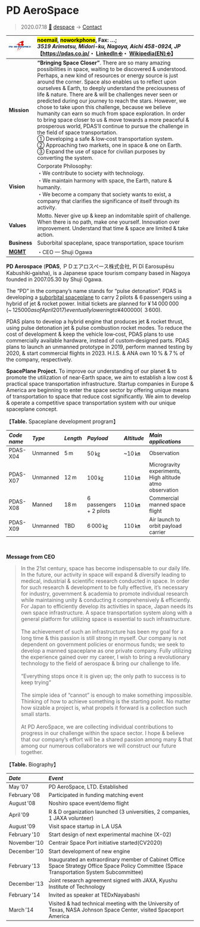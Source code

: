 # PD AeroSpace
> 2020.07.18 [🚀](../../index/index.md) [despace](../index.md) → [Contact](../contact.md)

|[![](../f/con/p/pd_aerospace_logo1_thumb.jpg)](../f/con/p/pd_aerospace_logo1.png)|<mark>noemail</mark>, <mark>noworkphone</mark>, Fax: …;<br> *3519 Arimatsu, Midori-ku, Nagoya, Aichi 458-0924, JP*<br> 【<https://pdas.co.jp/>・ [LinkedIn ⎆](https://www.linkedin.com/company/pd-aerospace-ltd./)・ [Wikipedia(EN) ⎆](https://en.wikipedia.org/wiki/PD_AeroSpace)】|
|:--|:--|
|**Mission**|**“Bringing Space Closer”**. There are so many amazing possibilities in space, waiting to be discovered & understood. Perhaps, a new kind of resources or energy source is just around the corner. Space also enables us to reflect upon ourselves & Earth, to deeply understand the preciousness of life & nature. There are & will be challenges never seen or predicted during our journey to reach the stars. However, we chose to take upon this challenge, because we believe humanity can earn so much from space exploration. In order to bring space closer to us & move towards a more peaceful & prosperous world, PDAS’ll continue to pursue the challenge in the field of space transportation.<br> ➀ Developing a safe & low‑cost transportation system.<br> ➁ Approaching two markets, one in space & one on Earth.<br> ➂ Expand the use of space for civilian purposes by converting the system.|
|**Vision**|Corporate Philosophy:<br> ・We contribute to society with technology.<br> ・We maintain harmony with space, the Earth, nature & humanity.<br> ・We become a company that society wants to exist, a company that clarifies the significance of itself through its activity.|
|**Values**|Motto. Never give up & keep an indomitable spirit of challenge. When there is no path, make one yourself. Innovation over improvement. Understand that time & space are limited & take action.|
|**Business**|Suborbital spaceplane, space transportation, space tourism|
|**[MGMT](../mgmt.md)**|・CEO — Shuji Ogawa|

**PD Aerospace** (**PDAS**, ＰＤエアロスペース株式会社, Pī Dī Earosupēsu Kabushiki‑gaisha), is a Japanese space tourism company based in Nagoya founded in 2007.05.30 by Shuji Ogawa.

The “PD” in the company’s name stands for “pulse detonation”. PDAS is developing a [suborbital spaceplane](../sc.md) to carry 2 pilots & 6 passengers using a hybrid of jet & rocket power. Initial tickets are planned for ¥ 14 000 000 (~ $ 125 000 as of April 2017) eventually lowering to ¥ 400 000 (~ $ 3 600).

PDAS plans to develop a hybrid engine that produces jet & rocket thrust, using pulse detonation jet & pulse combustion rocket modes. To reduce the cost of development & keep the vehicle low‑cost, PDAS plans to use commercially available hardware, instead of custom‑designed parts. PDAS plans to launch an unmanned prototype in 2019, perform manned testing by 2020, & start commercial flights in 2023. H.I.S. & ANA own 10 % & 7 % of the company, respectively.

**SpacePlane Project.** To improve our understanding of our planet & to promote the utilization of near‑Earth space, we aim to establish a low cost & practical space transportation infrastructure. Startup companies in Europe & America are beginning to enter the space sector by offering unique means of transportation to space that reduce cost significantly. We aim to develop & operate a competitive space transportation system with our unique spaceplane concept.

【**Table.** Spaceplane development program】

|*Code name*|*Type*|*Length*|*Payload*|*Altitude*|*Main applications*|
|:--|:--|:--|:--|:--|:--|
|PDAS-X04|Unmanned|5 m|50 ㎏|~10 ㎞|Observation|
|PDAS-X07|Unmanned|12 m|100 ㎏|110 ㎞|Microgravity experiments, High altitude atmo observation|
|PDAS-X08|Manned|18 m|6 passengers + 2 pilots|110 ㎞|Commercial manned space flight|
|PDAS-X09|Unmanned|TBD|6 000 ㎏|110 ㎞|Air launch to orbit payload carrier|

<p style="page-break-after:always"> </p>

**Message from CEO**

> In the 21st century, space has become indispensable to our daily life.<br> In the future, our activity in space will expand & diversify leading to medical, industrial & scientific research conducted in space. In order for such research & development to be fully effective, it’s necessary for industry, government & academia to promote individual research while maintaining unity & conducting it comprehensively & efficiently. For Japan to efficiently develop its activities in space, Japan needs its own space infrastructure. A space transportation system along with a general platform for utilizing space is essential to such infrastructure.<br><br> The achievement of such an infrastructure has been my goal for a long time & this passion is still strong in myself. Our company is not dependent on government policies or enormous funds; we seek to develop a manned spaceplane as one private company. Fully utilizing the experience gained over my career, I wish to bring a revolutionary technology to the field of aerospace & bring our challenge to life.<br><br> “Everything stops once it is given up; the only path to success is to keep trying”<br><br> The simple idea of “cannot” is enough to make something impossible. Thinking of how to achieve something is the starting point. No matter how sizable a project is, what propels it forward is a collection such small starts.<br><br> At PD AeroSpace, we are collecting individual contributions to progress in our challenge within the space sector. I hope & believe that our company’s effort will be a shared passion among many & that among our numerous collaborators we will construct our future together.

【**Table.** Biography】

|*Date*|*Event*|
|:--|:--|
|May ’07|PD AeroSpace, LTD. Established|
|February ’08|Participated in funding matching event|
|August ’08|Noshiro space event/demo flight|
|April ’09|R & D organization launched (3 universities, 2 companies, 1 JAXA volunteer)|
|August ’09|Visit space startup in L.A USA|
|February ’10|Start design of next experimental machine (X-02)|
|November ’10|Centrair Space Port initiative started(CV2020)|
|December ’10|Start development of new engine|
|February ’13|Inaugurated an extraordinary member of Cabinet Office Space Strategy Office Space Policy Committee (Space Transportation System Subcommittee)|
|December ’13|Joint research agreement signed with JAXA, Kyushu Institute of Technology|
|February ’14|Invited as speaker at TEDxNayabashi|
|March ’14|Visited & had technical meeting with the University of Texas, NASA Johnson Space Center, visited Spaceport America|
